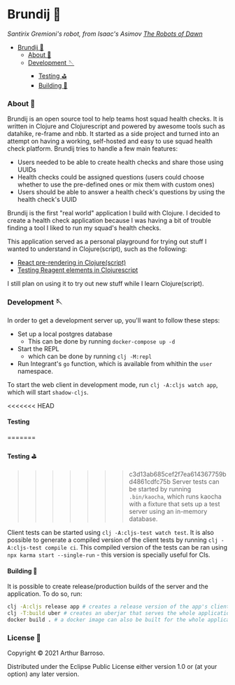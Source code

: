 # Brundij 🦾
_Santirix Gremioni's robot, from Isaac's Asimov [The Robots of Dawn](https://www.amazon.com/Robots-Dawn-Robot-Isaac-Asimov/dp/0553299492)_

- [Brundij 🦾](#brundij)
    + [About 📖](#about)
    + [Development 🪡](#development)
      - [Testing ⛳️](#testing)
      - [Building 👷](#building)
  
### About 📖

Brundij is an open source tool to help teams host squad health checks. It is written in Clojure and Clojurescript and powered by awesome tools such as datahike, re-frame and nbb. It started as a side project and turned into an attempt on having a working, self-hosted and easy to use squad health check platform. Brundij tries to handle a few main features:

- Users needed to be able to create health checks and share those using UUIDs
- Health checks could be assigned questions (users could choose whether to use the pre-defined ones or mix them with custom ones)
- Users should be able to answer a health check's questions by using the health check's UUID

Brundij is the first "real world" application I build with Clojure. I decided to create a health check application because I was having a bit of trouble finding a tool I liked to run my squad's health checks.

This application served as a personal playground for trying out stuff I wanted to understand in Clojure(script), such as the following:
- [React pre-rendering in Clojure(script)](https://www.arthurbrrs.me/prerendering-react-clojurescript-land.html)
- [Testing Reagent elements in Clojurescript](https://www.arthurbrrs.me/testing-the-dom-using-shadow-and-reagent.html)

I still plan on using it to try out new stuff while I learn Clojure(script).

### Development 🪡
In order to get a development server up, you'll want to follow these steps:
- Set up a local postgres database
  - This can be done by running `docker-compose up -d`
- Start the REPL
  - which can be done by running `clj -M:repl`
- Run Integrant's `go` function, which is available from whithin the `user` namespace.

To start the web client in development mode, run `clj -A:cljs watch app`, which will start `shadow-cljs`.

<<<<<<< HEAD
#### Testing️
=======
#### Testing ⛳️
>>>>>>> c3d13ab685cef2f7ea614367759bd4861cdfc75b
Server tests can be started by running `.bin/kaocha`, which runs kaocha with a fixture that sets up a test server using an in-memory database.

Client tests can be started using `clj -A:cljs-test watch test`. It is also possible to generate a compiled version of the client tests by running `clj -A:cljs-test compile ci`. This compiled version of the tests can be ran using `npx karma start --single-run` - this version is specially useful for CIs.

#### Building 👷
It is possible to create release/production builds of the server and the application. To do so, run:
```bash
clj -A:cljs release app # creates a release version of the app's client
clj -T:build uber # creates an uberjar that serves the whole application
docker build . # a docker image can also be built for the whole application
```

### License 📃

Copyright © 2021 Arthur Barroso.

Distributed under the Eclipse Public License either version 1.0 or (at your option) any later version.
